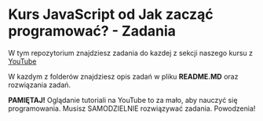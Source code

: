 # Kurs JavaScript od Jak zacząć programować? - Zadania

W tym repozytorium znajdziesz zadania do kazdej z sekcji naszego kursu z [YouTube](https://youtu.be/n-cW9HzpnRk)

W kazdym z folderów znajdziesz opis zadań w pliku **README.MD** oraz rozwiązania zadań.

**PAMIĘTAJ!** Oglądanie tutoriali na YouTube to za mało, aby nauczyć się programowania. Musisz SAMODZIELNIE rozwiązywać zadania.
Powodzenia!